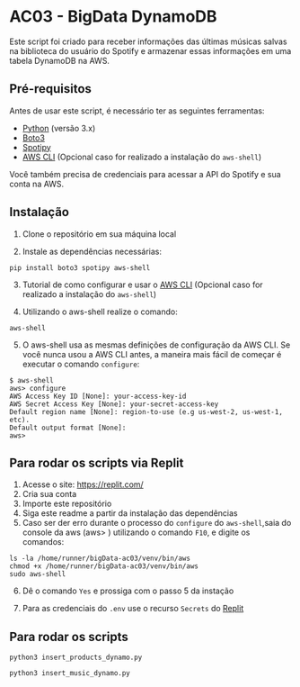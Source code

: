 # AC03 - BigData DynamoDB

Este script foi criado para receber informações das últimas músicas salvas na biblioteca do usuário do Spotify e armazenar essas informações em uma tabela DynamoDB na AWS.

## Pré-requisitos

Antes de usar este script, é necessário ter as seguintes ferramentas:

- [Python](https://www.python.org/downloads/) (versão 3.x)
- [Boto3](https://boto3.amazonaws.com/v1/documentation/api/latest/index.html)
- [Spotipy](https://spotipy.readthedocs.io/en/2.19.0/)
- [AWS CLI](https://docs.aws.amazon.com/pt_br/cli/latest/userguide/cli-chap-configure.html) (Opcional caso for realizado a instalação do `aws-shell`)

Você também precisa de credenciais para acessar a API do Spotify e sua conta na AWS.

## Instalação

1. Clone o repositório em sua máquina local

2. Instale as dependências necessárias:

```shell
pip install boto3 spotipy aws-shell
```

3. Tutorial de como configurar e usar o [AWS CLI](https://www.youtube.com/watch?v=yl6G_wRmubs&ab_channel=PrimusLearning) (Opcional caso for realizado a instalação do `aws-shell`)

4. Utilizando o aws-shell realize o comando:

```shell
aws-shell
```

5. O aws-shell usa as mesmas definições de configuração da AWS CLI. Se você nunca usou a AWS CLI antes, a maneira mais fácil de começar é executar o comando `configure`:

```shell
$ aws-shell
aws> configure
AWS Access Key ID [None]: your-access-key-id
AWS Secret Access Key [None]: your-secret-access-key
Default region name [None]: region-to-use (e.g us-west-2, us-west-1, etc).
Default output format [None]:
aws>
```
## Para rodar os scripts via Replit

1. Acesse o site: https://replit.com/
2. Cria sua conta
3. Importe este repositório
4. Siga este readme a partir da instalação das dependências
5. Caso ser der erro durante o processo do `configure` do `aws-shell`,saia do console da aws (aws> ) utilizando o comando `F10`, e digite os comandos:

```shell
ls -la /home/runner/bigData-ac03/venv/bin/aws
chmod +x /home/runner/bigData-ac03/venv/bin/aws
sudo aws-shell
```

6. Dê o comando `Yes` e prossiga com o passo 5 da instação

7. Para as credenciais do `.env` use o recurso `Secrets` do [Replit](https://docs.replit.com/programming-ide/workspace-features/storing-sensitive-information-environment-variables)
## Para rodar os scripts

```shell
python3 insert_products_dynamo.py
```

```shell
python3 insert_music_dynamo.py
```
